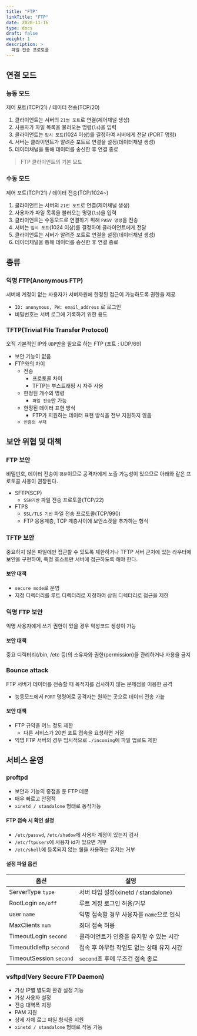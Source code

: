 ```yaml
---
title: "FTP"
linkTitle: "FTP"
date: 2020-11-16
type: docs
draft: false
weight: 1
description: >
  파일 전송 프로토콜
---
```


연결 모드
---

### 능동 모드

제어 포트(TCP/21) / 데이터 전송(TCP/20)

1. 클라이언트는 서버의 `21번 포트`로 연결(제어채널 생성)
2. 사용자가 파일 목록을 불러오는 명령(`ls`)을 입력
3. 클라이언트는 `임시 포트`(1024 이상)를 결정하여 서버에게 전달 (PORT 명령)
4. 서버는 클라이언트가 알려준 포트로 연결을 설정(데이터채널 생성)
5. 데이터채널을 통해 데이터를 송신한 후 연결 종료

> FTP 클라이언트의 기본 모드

### 수동 모드

제어 포트(TCP/21) / 데이터 전송(TCP/1024~)

1. 클라이언트는 서버의 `21번 포트`로 연결(제어채널 생성)
2. 사용자가 파일 목록을 불러오는 명령(`ls`)을 입력
3. 클라이언트는 수동모드로 연결하기 위해 `PASV 명령`을 전송
4. 서버는 `임시 포트`(1024 이상)를 결정하여 클라이언트에게 전달
5. 클라이언트는 서버가 알려준 포트로 연결을 설정(데이터채널 생성)
6. 데이터채널을 통해 데이터를 송신한 후 연결 종료

종류
---

### 익명 FTP(Anonymous FTP)

서버에 계정이 없는 사용자가 서버자원에 한정된 접근이 가능하도록 권한을 제공

- `ID: anonymous, PW: email_address` 로 로그인
- 비밀번호는 서버 로그에 기록하기 위한 용도

### TFTP(Trivial File Transfer Protocol)

오직 기본적인 IP와 `UDP`만을 필요로 하는 FTP (포트 : UDP/69)

- 보안 기능이 없음
- FTP와의 차이
  - 전송
    - 프로토콜 차이
    - TFTP는 부스트래핑 시 자주 사용
  - 한정된 개수의 명령
    - `파일 전송`만 가능
  - 한정된 데이터 표현 방식
    - FTP가 지원하는 데이터 표현 방식을 전부 지원하지 않음
  - `인증의 부재`

보안 위협 및 대책
---

### FTP 보안

비밀번호, 데이터 전송이 `평문`이므로 공격자에게 노출 가능성이 있으므로 아래와 같은 프로토콜 사용이 권장된다.

- SFTP(SCP)
  - `SSH기반` 파일 전송 프로토콜(TCP/22)
- FTPS
  - `SSL/TLS 기반` 파일 전송 프로토콜(TCP/990)
  - FTP 응용계층, TCP 계층사이에 보안소켓을 추가하는 형식

### TFTP 보안

중요하지 않은 파일에만 접근할 수 있도록 제한하거나 TFTP 서버 근처에 있는 라우터에 보안을 구현하여, 특정 호스트만 서버에 접근하도록 해야 한다.

#### 보안 대책

- `secure mode`로 운영
- 지정 디렉터리를 루트 디렉터리로 지정하여 상위 디렉터리로 접근을 제한

### 익명 FTP 보안

익명 사용자에게 쓰기 권한이 있을 경우 악성코드 생성이 가능

#### 보안 대책

중요 디렉터리(/bin, /etc 등)의 소유자와 권한(permission)을 관리하거나 사용을 금지

### Bounce attack

FTP 서버가 데이터를 전송할 때 목적지를 검사하지 않는 문제점을 이용한 공격

- 능동모드에서 `PORT` 명령어로 공격자는 원하는 곳으로 데이터 전송 가늩

#### 보안 대책

- FTP 규약을 어느 정도 제한
  - 다른 서비스가 20번 포트 접속을 요청하면 거절
- 익명 FTP 서버의 경우 임시적으로 `./incoming`에 파일 업로드 제한

서비스 운영
---

### proftpd

- 보안과 기능의 중점을 둔 FTP 데몬
- 매우 빠르고 안정적
- `xinetd / standalone` 형태로 동작가능

#### FTP 접속 시 확인 설정

- `/etc/passwd`, `/etc/shadow`에 사용자 계정이 있는지 검사
- `/etc/ftpusers`에 사용자 id가 있으면 거부
- `/etc/shell`에 등록되지 않는 쉘을 사용하는 유저는 거부

#### 설정 파일 옵션

| 옵션 | 설명 |
|------|------|
| ServerType `type` | 서버 타입 설정(xinetd / standalone) |
| RootLogin `on/off` | 루트 계정 로그인 허용/거부 |
| user `name` | 익명 접속할 경우 사용자를 `name`으로 인식 |
| MaxClients `num` | 최대 접속 허용 |
| TimeoutLogin `second` | 클라이언트가 인증을 유지할 수 있는 시간 |
| TimeoutIdleftp `second` | 접속 후 아무런 작업도 없는 상태 유지 시간 |
| TimeoutSession `second` | `second`초 후에 무조건 접속 종료 |

### vsftpd(Very Secure FTP Daemon)

- 가상 IP별 별도의 환경 설정 기능
- 가상 사용자 설정
- 전송 대역폭 지정
- PAM 지원
- 상세 자체 로그 파일 형식을 지원
- `xinetd / standalone` 형태로 작동 가능
